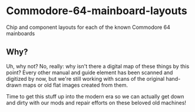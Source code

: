 # Commodore-64-mainboard-layouts

Chip and component layouts for each of the known Commodore 64 mainboards

## Why?

Uh, why not? No, really: why isn't there a digital map of these things by this point? Every other manual and guide element has been scanned and digitized by now, but we're still working with scans of the original hand-drawn maps or old flat images created from them.

Time to get this stuff up into the modern era so we can actually get down and dirty with our mods and repair efforts on these beloved old machines!
